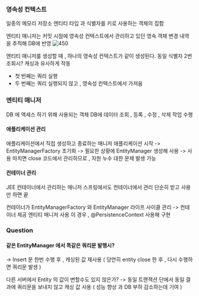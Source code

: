 ### 영속성 컨텍스트

일종의 메모리 저장소
엔티티 타입 과 식별자를 키로 사용하는 객체의 집합

엔티티 매니저는 커밋 시점에 영속성 컨텍스트에서 관리하고 있던 영속 객체 변경 내역을 추적해 DB에 반영
![450](https://i.imgur.com/WivWlo7.png)

엔티티 매니저를 생성할 때 , 하나의 영속성 컨텍스트가 같이 생성된다.
동일 식별자 2번 조회시? 캐싱과 유사하게 작동
- 첫 번째는 쿼리 실행
- 두 번째는 쿼리 실행되지 않고 , 영속성 컨텍스트에서 가져옴

### 엔티티 매니저

DB 에 액세스 하기 위해 사용되는 객체
DB에 데이터 조회 , 등록 , 수정 , 삭제 작업 수행
#### 애플리케이션 관리
애플리케이션에서 직접 생성하고 종료하는 매니저
애플리케이션 시작 -> EntityManagerFactory 초기화 -> 필요한 상황에 EntityManager 생성해 사용 ->
사용 마치면 close
코드에서 관리하므로 , 자원 누수 대한 문제 발생 가능
#### 컨테이너 관리
JEE 컨테이너에서 관리하는 매니저
스프링에서도 컨테이너에서 관리
단순히 받고 사용만 하면 끝

컨테이너가 EntityManagerFactory 와 EntityManager 라이프 사이클 관리 ->
컨테이너 제공 엔티티 매니저 사용
이 경우 , @PersistenceContext 사용해 구현

### Question

#### 같은 EntityManager 에서 똑같은 쿼리문 발행시?
-> Insert 문 한번 수행 후 , 캐싱된 값 재사용
( 당연히 entity close 한 후 , 다시 수행하면 쿼리문 발생 )

다른 서버에서 Entity 의 값이 변할수도 있지 않은가?
-> 동일 트랜잭션 단에서 동일 결과에 쿼리문을 보내지 않고 캐싱 값 사용
( 성능 향상 과 DB 부하 감소하는데 기여 )